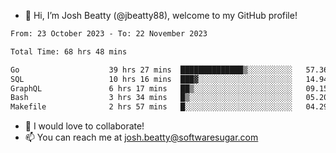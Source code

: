 - 👋 Hi, I’m Josh Beatty (@jbeatty88), welcome to my GitHub profile!

<!--START_SECTION:waka-->

```txt
From: 23 October 2023 - To: 22 November 2023

Total Time: 68 hrs 48 mins

Go                    39 hrs 27 mins  ██████████████▒░░░░░░░░░░   57.36 %
SQL                   10 hrs 16 mins  ███▓░░░░░░░░░░░░░░░░░░░░░   14.94 %
GraphQL               6 hrs 17 mins   ██▒░░░░░░░░░░░░░░░░░░░░░░   09.15 %
Bash                  3 hrs 34 mins   █▒░░░░░░░░░░░░░░░░░░░░░░░   05.20 %
Makefile              2 hrs 57 mins   █░░░░░░░░░░░░░░░░░░░░░░░░   04.29 %
```

<!--END_SECTION:waka-->

- 💞️ I would love to collaborate!
- 📫 You can reach me at josh.beatty@softwaresugar.com

<!---
jbeatty88/jbeatty88 is a ✨ special ✨ repository because its `README.md` (this file) appears on your GitHub profile.
You can click the Preview link to take a look at your changes.
--->

